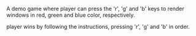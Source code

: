 A demo game where player can press the 'r', 'g' and 'b' keys to render windows in red, green and blue color, respectively.

player wins by following the instructions, pressing 'r', 'g' and 'b' in order.
